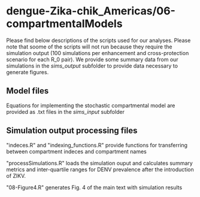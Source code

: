 # dengue-Zika-chik_Americas/06-compartmentalModels

Please find below descriptions of the scripts used for our analyses. Please note that soome of the scripts will not run because they require the simulation output (100 simulations per enhancement and cross-protection scenario for each R_0 pair). We provide some summary data from our simulations in the *sims_output* subfolder to provide data necessary to generate figures.

## Model files

Equations for implementing the stochastic compartmental model are provided as .txt files in the *sims_input* subfolder

## Simulation output processing files

"indeces.R" and "indexing_functions.R" provide functions for transferring between compartment indeces and compartment names

"processSimulations.R" loads the simulation ouput and calculates summary metrics and inter-quartile ranges for DENV prevalence after the introduction of ZIKV.
   
"08-Figure4.R" generates Fig. 4 of the main text with simulation results


